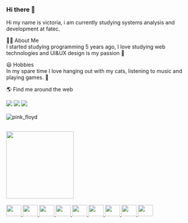 ### Hi there 👋

Hi my name is victoria, i am currently studying systems analysis and development at fatec.

👩‍💻  About Me<br/>
I started studying programming 5 years ago, I love studying web technologies and UI&UX design is my passion 💜

😃  Hobbies<br/>
In my spare time I love hanging out with my cats, listening to music and playing games. 💜

<div>
 🌎 Find me around the web<br/>
 <div style="margin-top: 15px">
  <a href="https://www.facebook.com/vickandujar1/" target="_blank"><img src="https://img.shields.io/badge/Facebook-1877F2?style=for-the-badge&logo=facebook&logoColor=white" target="_blank"></a>
  <a href="https://open.spotify.com/user/y2piaxkt2iyektdasshmtms4a" target="_blank"><img src="https://img.shields.io/badge/Spotify-1ED760?&style=for-the-badge&logo=spotify&logoColor=white" target="_blank"></a>
  <a href="https://steamcommunity.com/id/vicdotrembala" target="_blank"><img src="https://img.shields.io/badge/Steam-000000?style=for-the-badge&logo=steam&logoColor=white" target="_blank"></a>
 </div>
</div>

<div>
 <br />
 <img src="https://media3.giphy.com/media/8kdLHlYG2qYDe/giphy.gif?cid=ecf05e47fknkv1wk8kmvil3jsgi0tdlvvnz1x53xybns9a35&rid=giphy.gif&ct=g" alt="pink_floyd" /> 
</div>

##

<div>
  <a href="https://github.com/victoriandujar">
  <img height="180em" src="https://github-readme-stats.vercel.app/api/top-langs/?username=victoriandujar&layout=compact&langs_count=7&theme=tokyonight"/>
</div>

 <div style="display: inline_block"><br>
  <img src="https://cdn.jsdelivr.net/gh/devicons/devicon/icons/react/react-original.svg" height="30" width="40" />
  <img src="https://cdn.jsdelivr.net/gh/devicons/devicon/icons/typescript/typescript-plain.svg" height="30" width="40" />
  <img src="https://cdn.jsdelivr.net/gh/devicons/devicon/icons/javascript/javascript-plain.svg" height="30" width="40" />
  <img src="https://cdn.jsdelivr.net/gh/devicons/devicon/icons/html5/html5-plain.svg" height="30" width="40" />
  <img src="https://cdn.jsdelivr.net/gh/devicons/devicon/icons/css3/css3-original.svg" height="30" width="40" />
  <img src="https://cdn.jsdelivr.net/gh/devicons/devicon/icons/java/java-original.svg" height="30" width="40" />
  <img src="https://cdn.jsdelivr.net/gh/devicons/devicon/icons/jquery/jquery-original.svg" height="30" width="40" />
  <img src="https://cdn.jsdelivr.net/gh/devicons/devicon/icons/csharp/csharp-line.svg" height="30" width="40" />
  <img src="https://cdn.jsdelivr.net/gh/devicons/devicon/icons/ionic/ionic-original.svg" height="30" width="40" />
</div>
  

